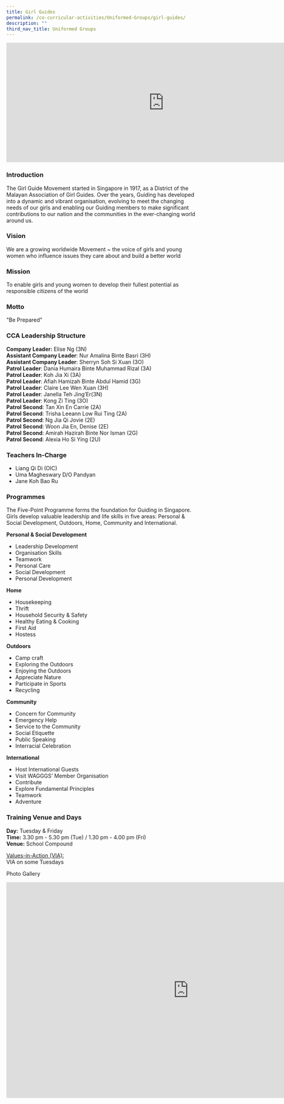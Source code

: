 ```yaml
---
title: Girl Guides
permalink: /co-curricular-activities/Uniformed-Groups/girl-guides/
description: ""
third_nav_title: Uniformed Groups
---
```

<center><iframe allowfullscreen="" allow="accelerometer; autoplay; clipboard-write; encrypted-media; gyroscope; picture-in-picture" frameborder="0" title="2022 Girl Guides Open House" src="https://www.youtube.com/embed/9rt5SeC9I20" height="315" width="830"></iframe></center>
  

### Introduction

The Girl Guide Movement started in Singapore in 1917, as a District of the Malayan Association of Girl Guides. Over the years, Guiding has developed into a dynamic and vibrant organisation, evolving to meet the changing needs of our girls and enabling our Guiding members to make significant contributions to our nation and the communities in the ever-changing world around us.

### Vision

We are a growing worldwide Movement ~ the voice of girls and young women who influence issues they care about and build a better world

### Mission

To enable girls and young women to develop their fullest potential as responsible citizens of the world

### Motto

"Be Prepared"

### CCA Leadership Structure

**Company Leader:** Elise Ng (3N)  
**Assistant Company Leader**: Nur Amalina Binte Basri (3H)   
**Assistant Company Leader**: Sherryn Soh Si Xuan (3O)   
**Patrol Leader**: Dania Humaira Binte Muhammad Rizal (3A)  
**Patrol Leader**: Koh Jia Xi (3A)  
**Patrol Leader**: Afiah Hamizah Binte Abdul Hamid (3G)  
**Patrol Leader**: Claire Lee Wen Xuan (3H)  
**Patrol Leader**: Janella Teh Jing’Er(3N)  
**Patrol Leader**: Kong Zi Ting (3O)  
**Patrol Second**: Tan Xin En Carrie (2A)  
**Patrol Second**: Trisha Leeann Low Rui Ting (2A)  
**Patrol Second**: Ng Jia Qi Jovie (2E)  
**Patrol Second**: Woon Jia En, Denise (2E)  
**Patrol Second**: Amirah Hazirah Binte Nor Isman (2G)   
**Patrol Second**: Alexia Ho Si Ying (2U)


### Teachers In-Charge
*   Liang Qi Di (OIC)
*   Uma Magheswary D/O Pandyan
*   Jane Koh Bao Ru

### Programmes
The Five-Point Programme forms the foundation for Guiding in Singapore. Girls develop valuable leadership and life skills in five areas: Personal &amp; Social Development, Outdoors, Home, Community and International.

**Personal &amp; Social Development**
*   Leadership Development
*   Organisation Skills
*   Teamwork
*   Personal Care
*   Social Development
*   Personal Development

**Home**
*   Housekeeping
*   Thrift
*   Household Security &amp; Safety
*   Healthy Eating &amp; Cooking
*   First Aid
*   Hostess

**Outdoors**
*   Camp craft
*   Exploring the Outdoors
*   Enjoying the Outdoors
*   Appreciate Nature
*   Participate in Sports
*   Recycling

**Community**
*   Concern for Community
*   Emergency Help
*   Service to the Community
*   Social Etiquette
*   Public Speaking
*   Interracial Celebration

  

**International**
*   Host International Guests
*   Visit WAGGGS’ Member Organisation
*   Contribute
*   Explore Fundamental Principles
*   Teamwork
*   Adventure

### Training Venue and Days
**Day:**&nbsp;Tuesday &amp; Friday   
**Time:**&nbsp;3.30 pm - 5.30 pm (Tue) / 1.30 pm - 4.00 pm (Fri)    
**Venue:**&nbsp;School Compound

  

<u>Values-in-Action (VIA):</u>  
VIA on some Tuesdays

Photo Gallery
<iframe src="https://docs.google.com/presentation/d/e/2PACX-1vQqliW0l5_z4xKcY34kvQZz-tMwJrACvABGjTc465-1ePaWQVoKw7xl6cNx447mt69UlqDHHU-6TqDt/embed?start=true&amp;loop=true&amp;delayms=3000" frameborder="0" width="960" height="569" allowfullscreen="true"></iframe>